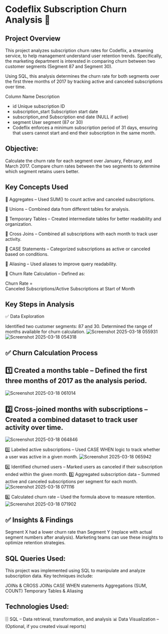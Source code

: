 # Codeflix Subscription Churn Analysis 🚀

## Project Overview
This project analyzes subscription churn rates for Codeflix, a streaming service, to help management understand user retention trends. Specifically, the marketing department is interested in comparing churn between two customer segments (Segment 87 and Segment 30).

Using SQL, this analysis determines the churn rate for both segments over the first three months of 2017 by tracking active and canceled subscriptions over time.

Column Name	Description
- id	Unique subscription ID
- subscription_start	Subscription start date
- subscription_end	Subscription end date (NULL if active)
- segment	User segment (87 or 30)
- Codeflix enforces a minimum subscription period of 31 days, ensuring that users cannot start and end their subscription in the same month.

## Objective:

Calculate the churn rate for each segment over January, February, and March 2017.
Compare churn rates between the two segments to determine which segment retains users better.

## Key Concepts Used
🔹 Aggregates – Used SUM() to count active and canceled subscriptions.

🔹 Unions – Combined data from different tables for analysis.

🔹 Temporary Tables – Created intermediate tables for better readability and organization.

🔹 Cross Joins – Combined all subscriptions with each month to track user activity.

🔹 CASE Statements – Categorized subscriptions as active or canceled based on conditions.

🔹 Aliasing – Used aliases to improve query readability.

🔹 Churn Rate Calculation – Defined as:

Churn Rate = Canceled Subscriptions/Active Subscriptions at Start of Month
 
## Key Steps in Analysis
✅ Data Exploration

Identified two customer segments: 87 and 30.
Determined the range of months available for churn calculation.
![Screenshot 2025-03-18 055931](https://github.com/user-attachments/assets/10be3765-b698-4ae0-aa34-7edfbdc7ddc3)
![Screenshot 2025-03-18 054318](https://github.com/user-attachments/assets/66efc0b4-1a04-4f32-b78b-bcd0291eddc0)

## ✅ Churn Calculation Process

## 1️⃣ Created a months table – Defined the first three months of 2017 as the analysis period.
![Screenshot 2025-03-18 061014](https://github.com/user-attachments/assets/a358696a-c616-4543-a934-b7f6c05e16ad)

## 2️⃣ Cross-joined months with subscriptions – Created a combined dataset to track user activity over time.
![Screenshot 2025-03-18 064846](https://github.com/user-attachments/assets/6d4d7355-037c-4249-be47-ca066d7e799e)

3️⃣ Labeled active subscriptions – Used CASE WHEN logic to track whether a user was active in a given month.
![Screenshot 2025-03-18 065942](https://github.com/user-attachments/assets/3a9f5046-07e1-41f0-96db-917031521e92)

4️⃣ Identified churned users – Marked users as canceled if their subscription ended within the given month.
5️⃣ Aggregated subscription data – Summed active and canceled subscriptions per segment for each month.
![Screenshot 2025-03-18 071116](https://github.com/user-attachments/assets/b9ac981b-6b28-483b-8ee8-9e6a58d4bd6d)


6️⃣ Calculated churn rate – Used the formula above to measure retention.
![Screenshot 2025-03-18 071902](https://github.com/user-attachments/assets/244901dd-3476-492a-9ac0-eb56915c0cd8)

## ✅ Insights & Findings

Segment X had a lower churn rate than Segment Y (replace with actual segment numbers after analysis).
Marketing teams can use these insights to optimize retention strategies.

## SQL Queries Used:
This project was implemented using SQL to manipulate and analyze subscription data. Key techniques include:

JOINs & CROSS JOINs
CASE WHEN statements
Aggregations (SUM, COUNT)
Temporary Tables & Aliasing

## Technologies Used:
🗄️ SQL – Data retrieval, transformation, and analysis
📊 Data Visualization – (Optional, if you created visual reports)
